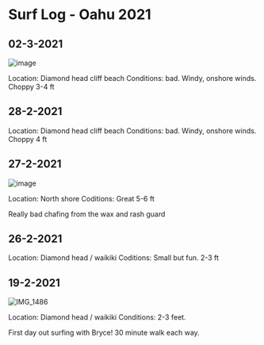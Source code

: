 # Surf Log - Oahu 2021

## 02-3-2021

![image](https://user-images.githubusercontent.com/1289052/109858698-febc3400-7c10-11eb-8921-93e28c7814e1.png)

Location: Diamond head cliff beach
Conditions: bad. Windy, onshore winds. Choppy 3-4 ft

## 28-2-2021

Location: Diamond head cliff beach
Conditions:  bad. Windy, onshore winds. Choppy 4 ft

## 27-2-2021

![image](https://user-images.githubusercontent.com/1289052/109858800-1f848980-7c11-11eb-8bb7-10dbf6beafd1.png)


Location: North shore
Coditions: Great 5-6 ft

Really bad chafing from the wax and rash guard

## 26-2-2021

Location: Diamond head / waikiki
Coditions: Small but fun. 2-3 ft

## 19-2-2021

![IMG_1486](https://user-images.githubusercontent.com/1289052/109859119-7a1de580-7c11-11eb-9be1-01bd34dffa68.jpg)

Location: Diamond head / waikiki
Conditions: 2-3 feet. 

First day out surfing with Bryce! 30 minute walk each way.
